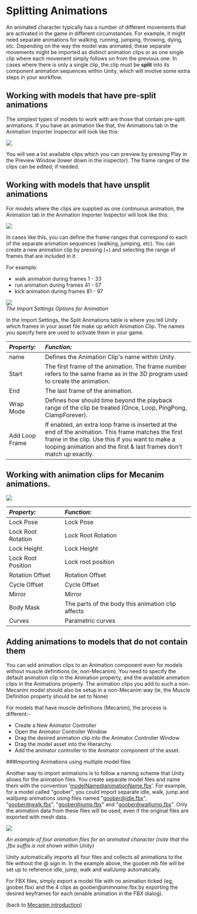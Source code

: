 Splitting Animations
====================


An animated character typically has a number of different movements that are activated in the game in different circumstances. For example, it might need separate animations for walking, running, jumping, throwing, dying, etc. Depending on the way the model was animated, these separate movements might be imported as distinct animation clips or as one single clip where each movement simply follows on from the previous one. In cases where there is only a single clip, the clip must be __split__ into its component animation sequences within Unity, which will involve some extra steps in your workflow.

Working with models that have pre-split animations
--------------------------------------------------


The simplest types of models to work with are those that contain pre-split animations. If you have an animation like that, the <span class=inspector>Animations</span> tab in the <span class=inspector>Animation Importer Inspector</span> will look like this:

![](http://docwiki.hq.unity3d.com/uploads/Main/MecanimImportPreSplitAnimation.png)  

You will see a list available clips which you can preview by pressing Play in the <span class=inspector>Preview Window</span> (lower down in the inspector). The frame ranges of the clips can be edited, if needed. 

Working with models that have unsplit animations
------------------------------------------------


For models where the clips are supplied as one continuous animation, the <span class=inspector>Animation</span> tab in the <span class=inspector>Animation Importer Inspector</span> will look like this:


![](http://docwiki.hq.unity3d.com/uploads/Main/MecanimImportAnimationNoSplit.png)  

In cases like this, you can define the frame ranges that correspond to each of the separate animation sequences (walking, jumping, etc). You can create a new animation clip by pressing (+) and selecting the range of frames that are included in it. 

For example:
* walk animation during frames 1 - 33
* run animation during frames 41 - 57
* kick animation during frames 81 - 97



![](http://docwiki.hq.unity3d.com/uploads/Main/MecanimImportAnimationSplitting.png)  
_The Import Settings Options for Animation_

In the Import Settings, the <span class=component>Split Animations</span> table is where you tell Unity which frames in your asset file make up which Animation Clip. The names you specify here are used to activate them in your game.


|**_Property:_** |**_Function:_** |
|:---|:---|
|<span class=component>name</span>        |Defines the Animation Clip's name within Unity. |
|<span class=component>Start</span> |The first frame of the animation. The frame number refers to the same frame as in the 3D program used to create the animation. |
|<span class=component>End</span>  |The last frame of the animation. |
|<span class=component>Wrap Mode</span>   |Defines how should time beyond the playback range of the clip be treated (Once, Loop, PingPong, ClampForever).|
|<span class=component>Add Loop Frame</span>  |If enabled, an extra <span class=component>loop frame</span> is inserted at the end of the animation. This frame matches the first frame in the clip. Use this if you want to make a looping animation and the first & last frames don't match up exactly. |

Working with animation clips for Mecanim animations.
----------------------------------------------------


![](http://docwiki.hq.unity3d.com/uploads/Main/MecanimImportChristmasTree.png)  


|**_Property:_** |**_Function:_** |
|:---|:---|
|<span class=component>Lock Pose</span>        |Lock Pose |
|<span class=component>Lock Root Rotation</span> |Lock Root Rotation|
|<span class=component>Lock Height</span>  |Lock Height |
|<span class=component>Lock Root Position</span>   |Lock root position|
|<span class=component>Rotation Offset</span>  |Rotation Offset|
|<span class=component>Cycle Offset</span>  |Cycle Offset|
|<span class=component>Mirror</span>  |Mirror |
|<span class=component>Body Mask</span>|The parts of the body this animation clip affects
|<span class=component>Curves</span>|Parametric curves


<a id="ImportModelNoAnims"></a>

Adding animations to models that do not contain them
----------------------------------------------------

You can add animation clips to an <span class=component>Animation</span> component even for models without muscle definitions (ie, non-Mecanim). You need to specify the default animation clip in the <span class=component>Animation</span> property, and the available animation clips in the <span class=component>Animations</span> property. The animation clips you add to such a non-Mecanim model should also be setup in a non-Mecanim way (ie, the <span class=component>Muscle Definition</span> property should be set to <span class=component>None</span>)

For models that have muscle definitions (Mecanim), the process is different:-

* Create a <span class=component>New Animator Controller</span>
* Open the <span class=inspector>Animator Controller Window</span>
* Drag the desired animation clip into the <span class=inspector>Animator Controller Window</span>
* Drag the model asset into the Hierarchy.
* Add the animator controller to the <span class=component>Animator component</span> of the asset.

<a id="ImportFile"></a>

###Importing Animations using multiple model files

Another way to import animations is to follow a naming scheme that Unity allows for the animation files. You create separate model files and name them with the convention 'modelName@animationName.fbx'. For example, for a model called "goober", you could import separate idle, walk, jump and walljump animations using files named "goober@idle.fbx", "goober@walk.fbx", "goober@jump.fbx" and "goober@walljump.fbx". Only the animation data from these files will be used, even if the original files are exported with mesh data.


![](http://docwiki.hq.unity3d.com/uploads/Main/animation_at_naming.png)  

_An example of four animation files for an animated character (note that the .fbx suffix is not shown within Unity)_

Unity automatically imports all four files and collects all animations to the file without the @ sign in. In the example above, the goober.mb file will be set up to reference idle, jump, walk and wallJump automatically.

For FBX files, simply export a model file with no animation ticked (eg, goober.fbx) and the 4 clips as goober@_animname_.fbx by exporting the desired keyframes for each (enable animation in the FBX dialog).

(back to [Mecanim introduction](MecanimAnimationSystem.md))
